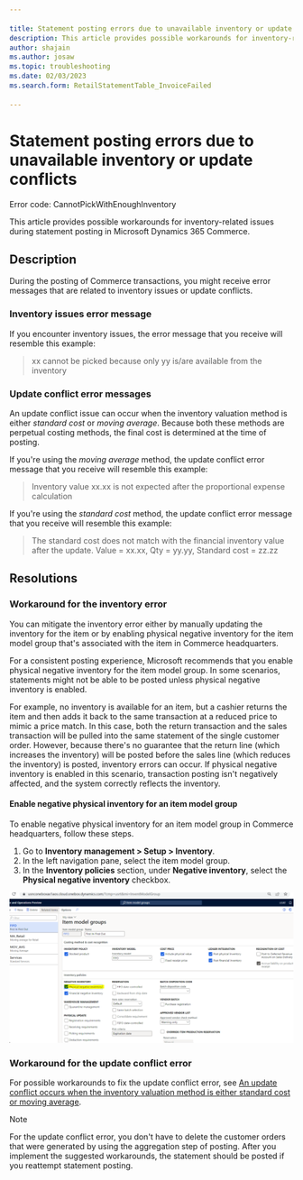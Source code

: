 ```yaml
---

title: Statement posting errors due to unavailable inventory or update conflicts
description: This article provides possible workarounds for inventory-related issues during statement posting in Microsoft Dynamics 365 Commerce.
author: shajain
ms.author: josaw
ms.topic: troubleshooting
ms.date: 02/03/2023
ms.search.form: RetailStatementTable_InvoiceFailed

---
```


# Statement posting errors due to unavailable inventory or update conflicts
Error code: CannotPickWithEnoughInventory

This article provides possible workarounds for inventory-related issues during statement posting in Microsoft Dynamics 365 Commerce.

## Description

During the posting of Commerce transactions, you might receive error messages that are related to inventory issues or update conflicts.

### Inventory issues error message

If you encounter inventory issues, the error message that you receive will resemble this example:

> xx cannot be picked because only yy is/are available from the inventory

### Update conflict error messages

An update conflict issue can occur when the inventory valuation method is either *standard cost* or *moving average*. Because both these methods are perpetual costing methods, the final cost is determined at the time of posting.

If you're using the *moving average* method, the update conflict error message that you receive will resemble this example:

> Inventory value xx.xx is not expected after the proportional expense calculation

If you're using the *standard cost* method, the update conflict error message that you receive will resemble this example:

> The standard cost does not match with the financial inventory value after the update. Value = xx.xx, Qty = yy.yy, Standard cost = zz.zz

## Resolutions

### Workaround for the inventory error

You can mitigate the inventory error either by manually updating the inventory for the item or by enabling physical negative inventory for the item model group that's associated with the item in Commerce headquarters.

For a consistent posting experience, Microsoft recommends that you enable physical negative inventory for the item model group. In some scenarios, statements might not be able to be posted unless physical negative inventory is enabled.

For example, no inventory is available for an item, but a cashier returns the item and then adds it back to the same transaction at a reduced price to mimic a price match. In this case, both the return transaction and the sales transaction will be pulled into the same statement of the single customer order. However, because there's no guarantee that the return line (which increases the inventory) will be posted before the sales line (which reduces the inventory) is posted, inventory errors can occur. If physical negative inventory is enabled in this scenario, transaction posting isn't negatively affected, and the system correctly reflects the inventory.

#### Enable negative physical inventory for an item model group

To enable negative physical inventory for an item model group in Commerce headquarters, follow these steps.

1. Go to **Inventory management \> Setup \> Inventory**.
1. In the left navigation pane, select the item model group.
1. In the **Inventory policies** section, under **Negative inventory**, select the **Physical negative inventory** checkbox.

![Physical negative inventory enabled.](../../../media/common/Physical_Negative_Inventory.png)

### Workaround for the update conflict error

For possible workarounds to fix the update conflict error, see [An update conflict occurs when the inventory valuation method is either standard cost or moving average](/troubleshoot/dynamics-365/supply-chain/costing/update-conflict-standard-cost-moving-average-inventory-valuation).

> [!NOTE]
> For the update conflict error, you don't have to delete the customer orders that were generated by using the aggregation step of posting. After you implement the suggested workarounds, the statement should be posted if you reattempt statement posting.
